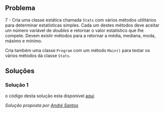 ## Problema

7 - Cria uma classe estática chamada `Stats` com vários métodos utilitários
para determinar estatísticas simples. Cada um destes métodos deve aceitar um
número variável de _doubles_ e retornar o valor estatístico que lhe compete.
Devem existir métodos para a retornar a média, mediana, moda, máximo e mínimo.

Cria também uma classe `Program` com um método `Main()` para testar os vários
métodos da classe `Stats`.


## Soluções

### Solução 1

o código desta solução esta disponível [aqui](07)

*Solução proposta por [André Santos](https://github.com/Snigy24)*